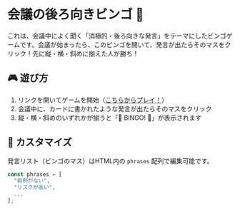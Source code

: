 # 会議の後ろ向きビンゴ 🎯

これは、会議中によく聞く「消極的・後ろ向きな発言」をテーマにしたビンゴゲームです。会議が始まったら、このビンゴを開いて、発言が出たらそのマスをクリック！先に縦・横・斜めに揃えた人が勝ち！

## 🎮 遊び方

1. リンクを開いてゲームを開始（[こちらからプレイ！](https://yourname.github.io/negative-meeting-bingo/)）
2. 会議中に、カードに書かれたような発言が出たらそのマスをクリック
3. 縦・横・斜めのいずれかが揃うと「🎉 BINGO! 🎉」が表示されます

## 🔁 カスタマイズ

発言リスト（ビンゴのマス）はHTML内の `phrases` 配列で編集可能です。

```js
const phrases = [
  "前例がない",
  "リスクが高い",
  ...
];
